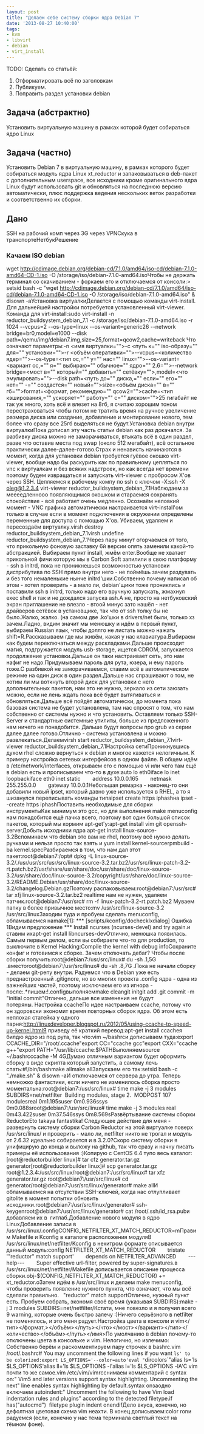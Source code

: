 ```yaml
---
layout: post
title: "Делаем себе систему сборки ядра Debian 7"
date: '2013-08-27 10:40:00'
tags:
- kvm
- libvirt
- debian
- virt_install
---
```


TODO: Сделать со статьёй:

1.  Отформатировать всё по заголовкам
2.  Публикуем.
3.  Поправить раздел установки debian

## Задача (абстрактно)
Установить виртуальную машину в рамках которой будет собираться ядро Linux

## Задача (частно)
Установить Debian 7 в виртуальную машину, в рамках которого будет собираться модуль ядра Linux xt_reductor и запаковываться в deb-пакет с дополнительным userspace, все исходники кроме оригинального ядра Linux будут использовать git и обновляться на последнюю версию автоматически, плюс поддержка ведения нескольких веток разработки и соответственно их сборки.

## Дано
SSH на рабочий комп через 3G через VPNСкука в транспортеНетбукРешение

### Качаем ISO debian
wget http://cdimage.debian.org/debian-cd/7.1.0/amd64/iso-cd/debian-7.1.0-amd64-CD-1.iso -O /storage/iso/debian-7.1.0-amd64.isoЧтобы не держать терминал со скачиванием - форкаем его и отключаемся от консоли:> setsid bash -c "wget http://cdimage.debian.org/debian-cd/7.1.0/amd64/iso-cd/debian-7.1.0-amd64-CD-1.iso -O /storage/iso/debian-7.1.0-amd64.iso" & disown -aУстановка виртуалкиДелается с помощью команды virt-install. Для дальнейшей настройки потребуется установленный virt-viewer. Команда для virt-install:sudo virt-install -n reductor_buildsystem_debian_7.1 -c /storage/iso/debian-7.1.0-amd64.iso -r 1024 --vcpus=2 --os-type=linux --os-variant=generic26 --network bridge=br0,model=e1000 --disk path=/qemu/img/debian7.img,size=25,format=qcow2,cache=writeback Что означают параметры:-n <имя виртуалки="">-c <путь к="" iso-образу="" для="" установки="">-r <объём оперативки="">--vcpus=<количество ядер="">--os-type=<тип ос,="" у="" нас="" linux="">--os-variant=<вариант ос,="" я="" выбираю="" обычное="" ядро="" 2.6="">--network bridge=<мост в="" который="" добавить="" сетёвку="">,model=<что эмулировать="">--disk path=<путь до="" диска,="" если="" его="" нет="" -="" создастся="" новый="">size=<объём диска="" в="" гб="">format=<формат, рекомендую="" qcow2="">cache=<тип кэширования,="" ускоряет="" работу="" с="" диском="">25 гигабайт не так уж много, хоть всё и влезет на 8гб, я считаю хорошим тоном перестраховаться чтобы потом не тратить время на ручное увеличение размера диска или создание, добавление и монтирование нового, тем более что сразу все 25гб выделяться не будут.Установка debian внутри виртуалкиПока дописал эту часть статьи debian как раз докачался. За разбивку диска можно не заморачиваться, втыкать всё в один раздел, разве что оставив места под swap (около 512 мегабайт), всё остальное практически далее-далее-готово.Страх и ненависть начинаются в момент, когда для установки debian требуется гуёвое окошко virt-viewer, вообще надо бы раскурить как по правильному цепляться по vnc к виртуалкам и без всяких надстроек, но как всегда нет времени поэтому будем извращаться и запускать virt-viewer с пробросом X'ов через SSH. Цепляемся к рабочему компу по ssh с ключом -X:ssh -X oleg@1.2.3.4 virt-viewer reductor_buildsystem_debian_7.1Наблюдаем за меееедленнооо появляющимся окошком и стараемся сохранять спокойствие - всё работает очень медленно. Осознаём неловкий момент - VNC графика автоматически настраивается virt-install'ом только в случае если в момент подключения в окружении определены переменные для доступа с помощью X'ов. Убиваем, удаляем и пересоздаём виртуалку.virsh destroy reductor_buildsystem_debian_7.1virsh undefine reductor_buildsystem_debian_7.1Через пару минут огорчаемся от того, что прикольную фоновую заставку 6й версии опять заменили какой-то абстракцией. Выбираем пункт install, жмём enter.Вообще не хватает прикольной фичи которую мы в Carbon Soft запилили в свою платформу - ssh в initrd, пока не проникнешься возможностью установки дистрибутива по SSH прямо внутри него - не поймёшь зачем раздувать и без того немаленькие нынче initrd'шки.Собственно почему написал об этом - хотел проверить - а мало ли, debian'щики тоже прониклись и поставили ssh в initrd, только надо его вручную запускать, жмахнул exec shell и так и не дождался запуска ash.А не, просто на нетбуковский экран приглашение не влезло - втоой минус зато нашёл - нет драйверов сетёвок в установщике, так что от ssh толку бы не было.Жалко, жалко. (на самом две .ko'шки в drivers/net были, только хз зачем.Ладно, видим значит мы менюшку и идём в первый пункт, выбираем Russian язык, чтобы доллго не листать можно нажать shift=R.Рассказываем где мы живём, какая у нас клавиатура.Выбираем как будем переключаться между раскладками.Дальше происходит магия, подгружается модуль usb-storage, ищется CDROM, запускается продолжение установки.Дальше он таки настраивает сеть, это нам нафиг не надо.Придумываем пароль для рута, юзера, и ему пароль тоже.С разбивкой не заморачиваемся, ставим всё в автоматическом режиме на один диск в один раздел.Дальше нас спрашивают о том, не хотим ли мы воткнуть второй диск для установки с него дополнительных пакетов, нам это не нужно, зеркало из сети заюзать можно, если не лень ждать пока всё будет вытягиваться и обновляться.Дальше всё пойдёт автоматически, до момента пока базовая система не будет установлена, там нас спросят о том, что нам собственно от системы нужно и что установить. Оставляем только SSH-Server и стандартные системные утилиты, больше из предложенного нам ничего не понадобится. Дальше будут вопросы про grub из серии далее далее готово.Отлично - система установлена и можно развлекаться.Делаемvirsh start reductor_buildsystem_debian_7.1virt-viewer reductor_buildsystem_debian_7.1Настройка сетиПроникнувшись духом rhel сложно вернуться к debian и многое кажется нелогичным. К примеру настройка сетевых интерфейсов в одном файле. В общем идём в /etc/network/interfaces, открываем его c помощью vi или чего там ещё в debian есть и прописываем что-то в духе:auto lo eth0iface lo inet loopbackiface eth0 inet static        address 10.0.0.165        netmask 255.255.0.0        gateway 10.0.0.1Небольшая ремарка - наконец-то они добавили новый ipset, который давно уже используется в RHEL, а то я шизанулся переписывать команды типаipset create https iphashна ipset --create https iphashПоставить необходимые для сборки инструментыКак минимум это gcc, но для выполнения make menuconfig нам понадобится ещё пачка всего, поэтому вот один большой список пакетов, который мы кормим apt-get'у:apt-get install vim git openssh-serverДобыть исходники ядра apt-get install linux-source-3.2Вспоминаем что debian это вам не rhel, поэтому всё нужно делать ручками и нельзя просто так взять и yum install kernel-sourcerpmbuild -ba kernel.specРазбираемся в том, что нам дал этот пакет:root@debian7:/opt# dpkg -L linux-source-3.2/./usr/usr/src/usr/src/linux-source-3.2.tar.bz2/usr/src/linux-patch-3.2-rt.patch.bz2/usr/share/usr/share/doc/usr/share/doc/linux-source-3.2/usr/share/doc/linux-source-3.2/copyright/usr/share/doc/linux-source-3.2/README.Debian/usr/share/doc/linux-source-3.2/changelog.Debian.gzПоэтому распаковываем:root@debian7:/usr/src# tar xfj linux-source-3.2.tar.bz2 realtime нам не нужен, удаляем патчик.root@debian7:/usr/src# rm -f linux-patch-3.2-rt.patch.bz2 Муваем папку в более привычное место:mv /usr/src/linux-source-3.2 /usr/src/linuxЗаходим туда и пробуем сделать menuconfig, обламываемся наmake[1]: *** [scripts/kconfig/dochecklxdialog] Ошибка 1Видим предложение *** Install ncurses (ncurses-devel) and try again.и ставим ихapt-get install libncurses-devОтлично, менюшка появилась. Самым первым делом, если вы собираете что-то для production, то выключите в Kernel Hacking:Compile the kernel with debug infoСохраните конфиг и готовимся к сборке. Зачем отключать дебаг? Чтобы после сборки получить:root@debian7:/usr/src/linux# du -sh .1,5G .вместоroot@debian7:/usr/src/linux# du -sh .8,7G .Пока не начали сборку - делаем git-репу внутри. Радуемся что в Debian уже есть преднастроенный .gitignore, но во многих проекта .config ядра - одна из важнейших частей, поэтому исключаем его из игнора - после:.*пишем:!.configвыполняемmake cleangit initgit add .git commit -m "initial commit"Отлично, дальше все изменения не будут потеряны. Настройка ccacheПо идее настраиваем ccache, потому что он здоровски экономит время повторных сборок ядра. Об этом есть неплохая статейка у одного парня:http://linuxdeveloper.blogspot.ru/2012/05/using-ccache-to-speed-up-kernel.htmlЯ приведу её краткий перевод:apt-get install ccacheя билдю ядро из под рута, так что:vim ~/bashrcи дописываем туда:export CCACHE_DIR="/root/.ccache"export CC="ccache gcc"export CXX="ccache g++"export PATH="/usr/lib/ccache:$PATHВыполняемsource ~/.bashrcccache -M 4GДумаю отличным вариантом будет оформить сборку в виде скрипта который запустить, а самому лечь спать:#!/bin/bashmake allmake allЗапускаем его так:setsid bash -c "./make.sh" & disown -aИ отключаемся от сервера до утра. Теперь немножко фантастики, если ничего не изменилось сборка просто моментальна:root@debian7:/usr/src/linux# time make -j 3 modules SUBDIRS=net/netfilter  Building modules, stage 2.  MODPOST 107 modulesreal 0m1.195suser 0m0.936ssys 0m0.088sroot@debian7:/usr/src/linux# time make -j 3 modules real 0m43.422suser 0m37.546ssys 0m8.569sРазвёртывание системы сборки ReductorEto takaya fantastika! Следующее действие для меня - развернуть систему сборки Carbon Reductor на этой виртуалке поверх /usr/src/linux/ и проверить - мало ли, netfilter никто не трогал и модуль от 2.6.32 идеально собирается и в 3.2.0?Скоро систему сборки я унифицирую до конца и выложу на github, так что сразу и начну писать примеры её использования :)Копирую с CentOS 6.4 тупо весь каталог:[root@reductorbuilder linux]# tar cfz generator.tar.gz generator[root@reductorbuilder linux]# scp generator.tar.gz root@1.2.3.4:/usr/src/linux/root@debian7:/usr/src/linux# tar xfz generator.tar.gz root@debian7:/usr/src/linux# cd generator/root@debian7:/usr/src/linux/generator# make allИ обламываемся на отсутствии SSH-ключей, когда нас отлупливает gitolite в момент попытки обновить исходники.root@debian7:/usr/src/linux/generator# ssh-keygenroot@debian7:/usr/src/linux/generator# cat /root/.ssh/id_rsa.pubи добавляем их в  гитлаб.Добавление нового модуля в ядро LinuxДобавление записи в /usr/src/linux/.configCONFIG_NETFILTER_XT_MATCH_REDUCTOR=mПравим Makefile и Kconfig в каталоге расположения модуляВ /usr/src/linux/net/netfilter/Kconfig в нехитром формате описывается данный модуль:config NETFILTER_XT_MATCH_REDUCTOR        tristate '"reductor" match support'        depends on NETFILTER_ADVANCED        ---help---        Super effective url-filter, powered by super-signatures.в /usr/src/linux/net/netfilter/Makefile дописывается описание процесса сборки.obj-$(CONFIG_NETFILTER_XT_MATCH_REDUCTOR) += xt_reductor.oЗатем идём в /usr/src/linux и делаем make menuconfig, чтобы проверить появление нужного пункта, что означает, что мы всё сделали правильно.<m>   "reductor" match supportОтлично, нужный пункт есть. Пробуем собрать, экономя своё время (указывая SUBDIRS):make -j 3 modules SUBDIRS=net/netfilter/Кстати, мне повезло и я получил всего 9 warning, которые очень быстро залечу :)Ничего серьёзного в netfilter не поменялось, и это меня радует.Настройка цвета в консоли и vim</m></тип></формат,></объём></путь></что></мост></вариант></тип></количество></объём></путь></имя>По умолчанию в debian почему-то отключены цвета в консольке и vim. Нелогично, но излечимо: Собственно берём и раскомментируем пару строчек в bashrc.vim /root/.bashrc# You may uncomment the following lines if you want `ls' to be colorized:export LS_OPTIONS='--color=auto'eval "`dircolors`"alias ls='ls $LS_OPTIONS'alias ll='ls $LS_OPTIONS -l'alias l='ls $LS_OPTIONS -lA'С vim почти то же самое.vim /etc/vim/vimrcснимаем комментарий с syntax on:" Vim5 and later versions support syntax highlighting. Uncommenting the next" line enables syntax highlighting by default.syntax onзаодно включаем autoindent:" Uncomment the following to have Vim load indentation rules and plugins" according to the detected filetype.if has("autocmd")  filetype plugin indent onendifДело вкуса, конечно, но дефолтная цветовая схема vim неахти. В конец дописываем:color ronи радуемся (если, конечно у нас тема терминала светлый текст на тёмном фоне).
